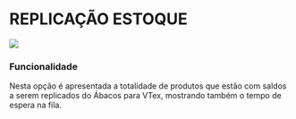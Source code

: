 # REPLICAÇÃO ESTOQUE

![](http://developers.connectparts.com.br/imagens/sigeco-integracoes-04.png)

### Funcionalidade

Nesta opção é apresentada a totalidade de produtos que estão com saldos a serem replicados do Ábacos para VTex, mostrando também o tempo de espera na fila.